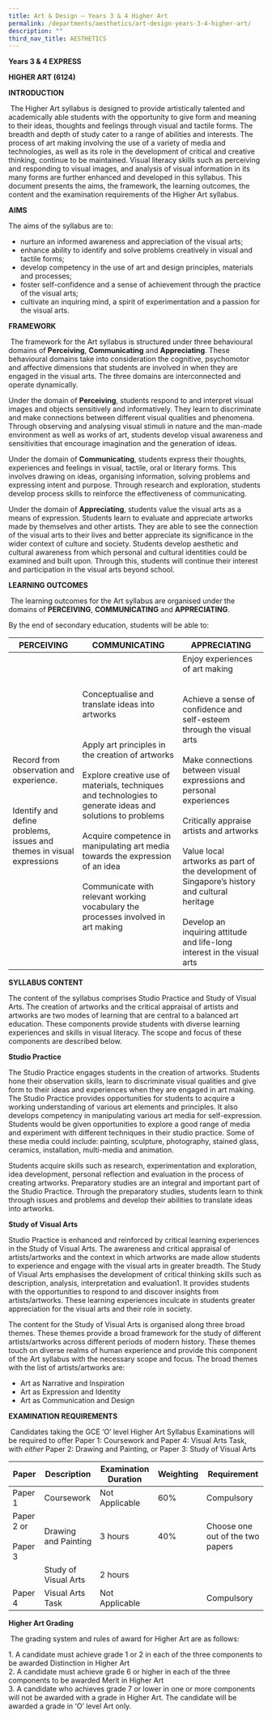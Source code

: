 ```yaml
---
title: Art & Design – Years 3 & 4 Higher Art
permalink: /departments/aesthetics/art-design-years-3-4-higher-art/
description: ""
third_nav_title: AESTHETICS
---
```

**Years 3 & 4 EXPRESS**

**HIGHER ART (6124)**

**INTRODUCTION**

 The Higher Art syllabus is designed to provide artistically talented and academically able students with the opportunity to give form and meaning to their ideas, thoughts and feelings through visual and tactile forms. The breadth and depth of study cater to a range of abilities and interests. The process of art making involving the use of a variety of media and technologies, as well as its role in the development of critical and creative thinking, continue to be maintained. Visual literacy skills such as perceiving and responding to visual images, and analysis of visual information in its many forms are further enhanced and developed in this syllabus. This document presents the aims, the framework, the learning outcomes, the content and the examination requirements of the Higher Art syllabus.

**AIMS**

The aims of the syllabus are to:

*   nurture an informed awareness and appreciation of the visual arts;
*   enhance ability to identify and solve problems creatively in visual and tactile forms;
*   develop competency in the use of art and design principles, materials and processes;
*   foster self-confidence and a sense of achievement through the practice of the visual arts;
*   cultivate an inquiring mind, a spirit of experimentation and a passion for the visual arts.

**FRAMEWORK**

 The framework for the Art syllabus is structured under three behavioural domains of **Perceiving**, **Communicating** and **Appreciating**. These behavioural domains take into consideration the cognitive, psychomotor and affective dimensions that students are involved in when they are engaged in the visual arts. The three domains are interconnected and operate dynamically.

Under the domain of **Perceiving**, students respond to and interpret visual images and objects sensitively and informatively. They learn to discriminate and make connections between different visual qualities and phenomena. Through observing and analysing visual stimuli in nature and the man-made environment as well as works of art, students develop visual awareness and sensitivities that encourage imagination and the generation of ideas.

Under the domain of **Communicating**, students express their thoughts, experiences and feelings in visual, tactile, oral or literary forms. This involves drawing on ideas, organising information, solving problems and expressing intent and purpose. Through research and exploration, students develop process skills to reinforce the effectiveness of communicating.

Under the domain of **Appreciating**, students value the visual arts as a means of expression. Students learn to evaluate and appreciate artworks made by themselves and other artists. They are able to see the connection of the visual arts to their lives and better appreciate its significance in the wider context of culture and society. Students develop aesthetic and cultural awareness from which personal and cultural identities could be examined and built upon. Through this, students will continue their interest and participation in the visual arts beyond school.

**LEARNING OUTCOMES**

 The learning outcomes for the Art syllabus are organised under the domains of **PERCEIVING**, **COMMUNICATING** and **APPRECIATING**.

By the end of secondary education, students will be able to:

| PERCEIVING  | COMMUNICATING  | APPRECIATING   |
|----------|----------|--------------|
| Record from observation and experience.<br><br> <br>Identify and define problems, issues and themes in visual expressions<br>  | Conceptualise and translate ideas into artworks<br><br> <br>Apply art principles in the creation of artworks<br> <br>Explore creative use of materials, techniques and technologies to generate ideas and solutions to problems<br> <br>Acquire competence in manipulating art media towards the expression of an idea<br> <br>Communicate with relevant working vocabulary the processes involved in art making<br>  | Enjoy experiences of art making<br><br> <br>Achieve a sense of confidence and self-esteem through the visual arts<br> <br>Make connections between visual expressions and personal experiences<br> <br>Critically appraise artists and artworks<br> <br>Value local artworks as part of the development of Singapore’s history and cultural heritage<br> <br>Develop an inquiring attitude and life-long interest in the visual arts<br>  |

**SYLLABUS CONTENT**

The content of the syllabus comprises Studio Practice and Study of Visual Arts. The creation of artworks and the critical appraisal of artists and artworks are two modes of learning that are central to a balanced art education. These components provide students with diverse learning experiences and skills in visual literacy. The scope and focus of these components are described below.

**Studio Practice**

The Studio Practice engages students in the creation of artworks. Students hone their observation skills, learn to discriminate visual qualities and give form to their ideas and experiences when they are engaged in art making. The Studio Practice provides opportunities for students to acquire a working understanding of various art elements and principles. It also develops competency in manipulating various art media for self-expression. Students would be given opportunities to explore a good range of media and experiment with different techniques in their studio practice. Some of these media could include: painting, sculpture, photography, stained glass, ceramics, installation, multi-media and animation.

Students acquire skills such as research, experimentation and exploration, idea development, personal reflection and evaluation in the process of creating artworks. Preparatory studies are an integral and important part of the Studio Practice. Through the preparatory studies, students learn to think through issues and problems and develop their abilities to translate ideas into artworks.

**Study of Visual Arts**

Studio Practice is enhanced and reinforced by critical learning experiences in the Study of Visual Arts. The awareness and critical appraisal of artists/artworks and the context in which artworks are made allow students to experience and engage with the visual arts in greater breadth. The Study of Visual Arts emphasises the development of critical thinking skills such as description, analysis, interpretation and evaluation1. It provides students with the opportunities to respond to and discover insights from artists/artworks. These learning experiences inculcate in students greater appreciation for the visual arts and their role in society.

The content for the Study of Visual Arts is organised along three broad themes. These themes provide a broad framework for the study of different artists/artworks across different periods of modern history. These themes touch on diverse realms of human experience and provide this component of the Art syllabus with the necessary scope and focus. The broad themes with the list of artists/artworks are:

*   Art as Narrative and Inspiration
*   Art as Expression and Identity
*   Art as Communication and Design

**EXAMINATION REQUIREMENTS**

 Candidates taking the GCE ‘O’ level Higher Art Syllabus Examinations will be required to offer Paper 1: Coursework and Paper 4: Visual Arts Task, with _either_ Paper 2: Drawing and Painting, or Paper 3: Study of Visual Arts
 
 | Paper                     | Description          | Examination Duration | Weighting | Requirement                      |
|-------|------------|----------|-----------|---------|
| Paper 1                   | Coursework           | Not Applicable       | 60%       | Compulsory                       |
| Paper 2 or<br><br>Paper 3 | Drawing and Painting | 3 hours              | 40%       | Choose one out of the two papers |
|                           | Study of Visual Arts | 2 hours              |           |                                  |
| Paper 4                   | Visual Arts Task     | Not Applicable       |           | Compulsory                       |

**Higher Art Grading**

 The grading system and rules of award for Higher Art are as follows:

1\.  A candidate must achieve grade 1 or 2 in each of the three components to be awarded Distinction in Higher Art   
2\.  A candidate must achieve grade 6 or higher in each of the three components to be awarded Merit in Higher Art   
3\.  A candidate who achieves grade 7 or lower in one or more components will not be awarded with a grade in Higher Art. The candidate will be awarded a grade in ‘O’ level Art only.